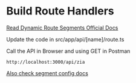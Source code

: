 # Build Route Handlers

[Read Dynamic Route Segments Official Docs](https://beta.nextjs.org/docs/routing/route-handlers#dynamic-route-segments)

Update the code in src/app/api/[name]/route.ts

Call the API in Browser and using GET in Postman

    http://localhost:3000/api/zia

[Also check segment config docs](https://beta.nextjs.org/docs/api-reference/segment-config)